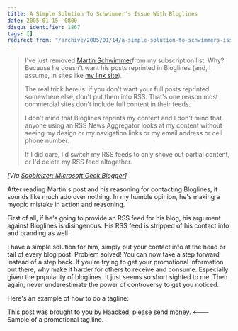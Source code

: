 ```yaml
---
title: A Simple Solution To Schwimmer's Issue With Bloglines
date: 2005-01-15 -0800
disqus_identifier: 1867
tags: []
redirect_from: "/archive/2005/01/14/a-simple-solution-to-schwimmers-issue-with-bloglines.aspx/"
---
```


> I've just removed [Martin
> Schwimmer](http://trademark.blog.us/blog/2005/01/14.html)from my
> subscription list. Why? Because he doesn't want his posts reprinted in
> Bloglines (and, I assume, in sites like [my link
> site](http://www.kunal.org/scoble)).
>
> The real trick here is: if you don't want your full posts reprinted
> somewhere else, don't put them into RSS. That's one reason most
> commercial sites don't include full content in their feeds.
>
> I don't mind that Bloglines reprints my content and I don't mind that
> anyone using an RSS News Aggregator looks at my content without seeing
> my design or my navigation links or my email address or cell phone
> number.
>
> If I did care, I'd switch my RSS feeds to only shove out partial
> content, or I'd delete my RSS feed altogether.

*[Via [Scobleizer: Microsoft Geek
Blogger](http://radio.weblogs.com/0001011/2005/01/15.html#a9204)]*

After reading Martin's post and his reasoning for contacting Bloglines,
it sounds like much ado over nothing. In my humble opinion, he's making
a myopic mistake in action and reasoning.

First of all, if he's going to provide an RSS feed for his blog, his
argument against Bloglines is disingenous. His RSS feed is stripped of
his contact info and branding as well.

I have a simple solution for him, simply put your contact info at the
head or tail of every blog post. Problem solved! You can now take a step
forward instead of a step back. If you're trying to get your promotional
information out there, why make it harder for others to receive and
consume. Especially given the popularity of bloglines. It just seems so
short sighted to me. Then again, never underestimate the power of
controversy to get you noticed.

Here's an example of how to do a tagline:

This post was brought to you by Haacked, please [send
money](http://www.paypal.com/). \<--- Sample of a promotional tag line.

